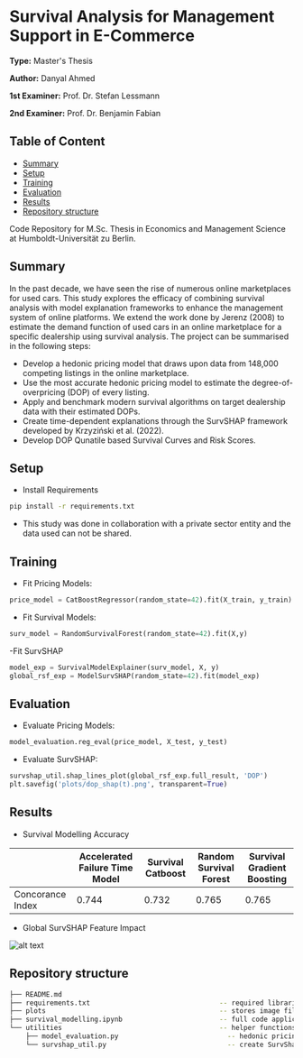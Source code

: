 # Survival Analysis for Management Support in E-Commerce

**Type:** Master's Thesis

**Author:** Danyal Ahmed

**1st Examiner:** Prof. Dr. Stefan Lessmann

**2nd Examiner:** Prof. Dr. Benjamin Fabian


## Table of Content

- [Summary](#summary)
- [Setup](#setup)
- [Training](#training)
- [Evaluation](#evaluation)
- [Results](#results)
- [Repository structure](-Repository-structure)

Code Repository for M.Sc. Thesis in Economics and Management Science at Humboldt-Universität zu Berlin.

## Summary
In the past decade, we have seen the rise of numerous online marketplaces for used cars. This study explores the efficacy of combining survival analysis with model explanation frameworks to enhance the management system of online platforms. We extend the work done by Jerenz (2008) to estimate the demand function of used cars in an online marketplace for a specific dealership using survival analysis. The project can be summarised in the following steps:

- Develop a hedonic pricing model that draws upon data from 148,000 competing listings in the online marketplace. 
- Use the most accurate hedonic pricing model to estimate the degree-of-overpricing (DOP) of every listing.
- Apply and benchmark modern survival algorithms on target dealership data with their estimated DOPs.
- Create time-dependent explanations through the SurvSHAP framework developed by Krzyziński et al. (2022).
- Develop DOP Qunatile based Survival Curves and Risk Scores.

## Setup

- Install Requirements
```bash
pip install -r requirements.txt
```

- This study was done in collaboration with a private sector entity and the data used can not be shared.

## Training
- Fit Pricing Models:
```python
price_model = CatBoostRegressor(random_state=42).fit(X_train, y_train)
```
- Fit Survival Models:
```python
surv_model = RandomSurvivalForest(random_state=42).fit(X,y)
```
-Fit SurvSHAP
```python
model_exp = SurvivalModelExplainer(surv_model, X, y)
global_rsf_exp = ModelSurvSHAP(random_state=42).fit(model_exp)
```

## Evaluation
- Evaluate Pricing Models:
```python
model_evaluation.reg_eval(price_model, X_test, y_test)
```

- Evaluate SurvSHAP:
```python
survshap_util.shap_lines_plot(global_rsf_exp.full_result, 'DOP')
plt.savefig('plots/dop_shap(t).png', transparent=True)
```

## Results
- Survival Modelling Accuracy

|                  | Accelerated Failure Time Model | Survival Catboost | Random Survival Forest | Survival Gradient Boosting |
| ---------------  | ------------------------------ | ----------------- | ---------------------- | -------------------------- |
| Concorance Index |              0.744             |       0.732       |         0.765          |           0.765            |

- Global SurvSHAP Feature Impact

![alt text](https://github.com/danyalahmed247/HU-Thesis/blob/f6b6e173359e05ef6967b7504e3b69371a943c94/plots/mean_shap(t).png?raw=true)


## Repository structure

```bash
├── README.md
├── requirements.txt                                -- required libraries
├── plots                                           -- stores image files
├── survival_modelling.ipynb                        -- full code application
└── utilities                                       -- helper functions
    ├── model_evaluation.py                           -- hedonic pricing model evaluation
    └── survshap_util.py                              -- create SurvShap plots               
```

